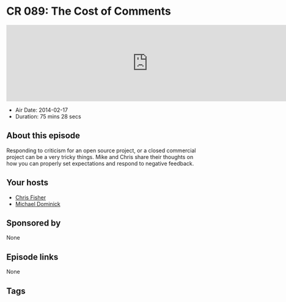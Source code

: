 # CR 089: The Cost of Comments

<iframe src="https://player.fireside.fm/v2/MLf2ZzhC+Ewwhu4mR?theme=dark" width="740" height="200" frameborder="0" scrolling="no"></iframe>

* Air Date: 2014-02-17
* Duration: 75 mins 28 secs

## About this episode

Responding to criticism for an open source project, or a closed commercial project can be a very tricky things. Mike and Chris share their thoughts on how you can properly set expectations and respond to negative feedback.

## Your hosts
* [Chris Fisher](https://coder.show/hosts/chrislas)
* [Michael Dominick](https://coder.show/hosts/michael)

## Sponsored by

None



## Episode links

None



## Tags


